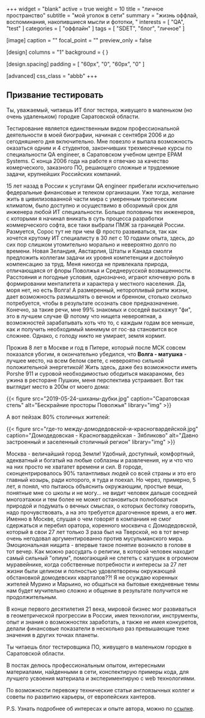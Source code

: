 +++
widget = "blank"
active = true
weight = 10
title = "личное пространство"
subtitle = "мой уголок в сети"
summary = "жизнь оффлай, воспоминания, накопившиеся мысли и фототки, "
interests = [ "QA", "test" ]
categories = [ "оффлайн" ]
tags = [ "SDET", "блог", "личное" ]

[image]
caption = ""
focal_point = ""
preview_only = false

[design]
columns = "1"
background = { }

[design.spacing]
padding = [ "60px", "0", "60px", "0" ]

[advanced]
css_class = "abbb"
+++

## Призвание тестировать

Ты, уважаемый, читаешь ИТ блог тестера, живущего в маленьком (но очень удаленьком) городке Саратовской области.

Тестирование является единственным видом профессиональной деятельности в моей биографии, начиная с сентября 2006 и до сегодняшнего дня включительно. Мне повезло и выпала возможность оказаться одним и 4 студентов, закончивших трехмесячные курсы по специальности QA engineer, в Саратовском учебном центре EPAM Systems. С конца 2006 года на работе я отвечаю за качество комерческого, заказного ПО, решающего сложные и трудоемкие задачи, крупнейших Российских компаний.

15 лет назад в России к услугами QA engineer прибегали исключительно федеральные финансовые и телеком организации. Уже тогда, желание жить в цивилизоваанной части мира с умеренным тропическим климатом, было доступно и осуществимо в обозримый срок для инженера любой ИТ специальности. Больше половины тех инженеров, с которыми я начинал вникать в суть процесса разработки коммерческого софта, все таки выбрали ПМЖ за границей России. Размуется, Сорос тут не при чем :smile: просто развиваться, так как хочется крутому ИТ специалисту в 30 лет с 10 годами опыта, здесь, до сих пор слишком утомительно морально и невероятно долго по времени. Новая Зеландия, Австарлия, Штаты и Канада смолги предложить коллегам задачи их уровня компетенции и достойную компенсацию за труд. Меня никогда не привлекала природа, отличающаяся от флоры Поволжья и Среднерусской возвышенности. Расстояния и погодные условия, однозначно, играют ключевую роль в формировании менталитета и характера у местного населения. Да, моря нет, но есть Волга! А размеренный, неторопливый ритм жизни, дает возможность размышлять о вечном и бренном, столько сколько потребуется, чтобы в результате осознать свое предназначение. Конечно, за такие речи, мне 99% знакомых и соседей выскажут "фи", это в лучшем случае :smile: потому что нищета невероятная, а возможностей зарабатывать хоть что то, с каждым годам все меньше, как и получить необходимый минимум от гос-ва становится все сложнее. Однако, с голоду никто не умирает, земля кормит.

Прожив 8 лет в Москве и год в Питере, который после МСК совсем показался убогим, я окончательно убедился, что **Волга - матушка** - лучшее место, на всем белом свете, с невероятно сильной положительной энергетикой! Жить здесь, даже без возможности иметь Porshe 911 и суровой необходимостью ободиться макараноми, без ужина в ресторане Пушкин, меня перспектива устраивает. Вот так выглядит место в 200м от моего дома:

{{< figure src="2019-05-24-шиханы-дубки.jpg" caption="Саратовская степь" alt="Бескрайние просторы Поволжья" library="img" >}}

А вот пейзаж 80% столичных жителей:

{{< figure src="где-то между-домодедовской-и-красногвардейской.jpg" caption="Домодедовская - Красногвардейская - Зябликово" alt="Давно застроенный и заселенный столичный регион" library="img" >}}

Москва - величайший город Земли! Удобный, доступный, комфортный, адекватный и богатый на любые соблазны и развлечения, ну и что что на них просто не хвататет времени и сил. В городе, сконцентрировалось 90% талантливых людей со всей страны и это его главный козырь, ради которого, я туда и поехал. Но через, примерно, 5 лет, я понял, что пытаюсь объяснить окружающим, простые вещи, понятные мне со школы и не могу... не видит человек дальше соседней многоэтажки и тем более не может остановиться полюбоваться природой и подумать о вечных смыслах, о которых бестолку говорить, надо прочувствовать, а на это требуется драгоченное время, а его __нет__. Именно в Москве, слушая о чем говорят в компаниия не смог сдержаться и перебил оратора, коренного москвича с Домодедовской, который в свои 27 лет только 3 раза был на Тверской, но в тот вечер очень негодовал аргументированно против мусульманского мира. Эмоциональная нищита - впервые такое понятие возникло в голове в тот вечер. Как можно рассудать о религии, в которой человек находит самый сильный "опиум", помогающий не слететь с катушек в огромном муравейнике, когда собственные потребности и интересы за 27 лет жизни были целиком и полностью удовлетворены окружающей обстановкой домодевских кварталов??! Я не осуждаю коренных жителей Мурино и Марьино, но общаться на бытовые ежедневные темы нам будет мучительно сложно и общение в результате получится не продолжительным.

В конце первого десятилетия 21 века, мировой бизнес мог развиваться в геометрической прогрессии в России, имея технологии, инструменты, опыт и знания о возможностях заработать, а также не имея конкуретов, делали финансовые показатели в несколько раз превышающие теже значения в других точках планеты.
<!-- 
Этот блог существует, чтобы помочь заинтересованным людям в решении возникающих технических проблем, которые были решены автором и решение теперь доступно всем желающим. Работая в ИТ, каждый инженер сталкивается с различными проблемами, будь то настройка окружения или написания куска кода, казалось бы не сложного, но из незнакомого контекста и поиск правильного ответа может отнять достаточно времени и сил. Еще сложнее в такой ситуации новичку, без досточного знания английского языка, 90% технических проблем доступны в интернете на английском. Побробнее об идее создания этого ресурса написано ---[тут](/идея/)---.

Интересы автора и темы постов блога, ограничиваются слудующими темами - профессия QA, обеспечение качества ПО, организация процессов в команде при разработке коммерческого софта, настройка *nix систем, на примере Ubuntu, автоматизация тестирования инструментами Java и Java Script, автомаитзация интерфейсов и различных API, использование Paspbery Pi для простой автоматизации и конечно применение web технологий - протоколы, форматы, инструменты, особенности браузеров.

Здесь **НЕТ** никакой информации о продуктах Windows, продвинутом программировании на Python и тестировании мобильных приложений.

По возможности перевожу технические статьи англоязычных коллег и советы по развитию карьеры в ИТ, от опытных хантеров.  Переводы, наверняка, будут интересны не только новичкам, но и опытным пользователям. Надеюсь, что опубликованные материалы, смогут помочь широкому кругу читателей в понимании процесса разработки качественных цивровых товаров и услуг, существующих подходах и оптимальном выборе существующих инструментов.

Желаю удачи и лугких решений профессиональных задач!

P.S. Узнать подробнее об интересах и профессиональном опыте автора, можно по [ссылке](/автор/).

P.S.S Содержание блога, для более удобной навигации, разбито на категории и темы и находится в соответсвующем [разделе](/содержание/). -->

Ты читаешь блог тестировщика ПО, живущего в маленьком городке в Саратовской области.

В постах делюсь профессиональным опытом, интересными материалами, найденными в сети, конспектирую примеры кода, для лучшего усвоения материала и экспериментирую с web технологиями.

По возможности перевожу технические статьи англоязычных коллег и советы по развитию карьеры, от европейских хантеров.

P.S. Узнать подробнее об интересах и опыте автора, можно по [ссылке](автор/).
